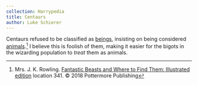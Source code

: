 ```yaml
---
collection: Harrypedia
title: Centaurs
author: Luke Schierer
---
```


Centaurs refused to be classified as [beings], insisting on being considered
[animals].[^231003-1] I believe this is foolish of them, making it easier for the bigots in the wizarding population to _treat_ them as animals.

[beings]: ../../beings
[animals]: ../

[^231003-1]:
    Mrs. J. K. Rowling.
    [Fantastic Beasts and Where to Find Them: Illustrated edition]
    location 341. © 2018 Pottermore Publishing

[Fantastic Beasts and Where to Find Them: Illustrated edition]: https://www.librarything.com/work/642676
